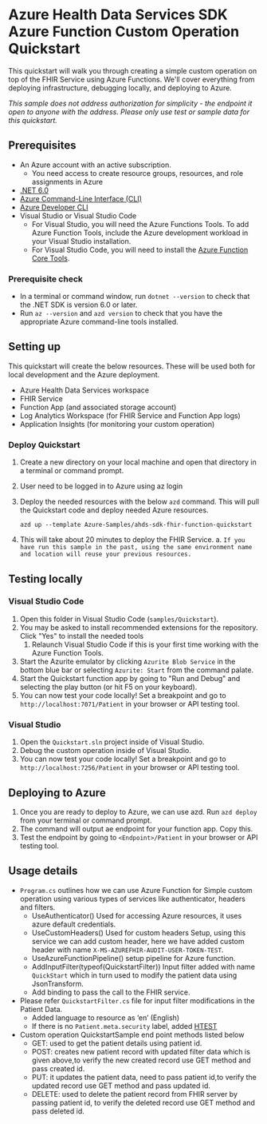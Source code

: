 # Azure Health Data Services SDK Azure Function Custom Operation Quickstart

This quickstart will walk you through creating a simple custom operation on top of the FHIR Service using Azure Functions. We'll cover everything from deploying infrastructure, debugging locally, and deploying to Azure.

*This sample does not address authorization for simplicity - the endpoint it open to anyone with the address. Please only use test or sample data for this quickstart.*

## Prerequisites

- An Azure account with an active subscription.
  - You need access to create resource groups, resources, and role assignments in Azure
- [.NET 6.0](https://dotnet.microsoft.com/download)
- [Azure Command-Line Interface (CLI)](https://docs.microsoft.com/cli/azure/install-azure-cli)
- [Azure Developer CLI](https://docs.microsoft.com/azure/developer/azure-developer-cli/get-started?tabs=bare-metal%2Cwindows&pivots=programming-language-csharp#prerequisites)
- Visual Studio or Visual Studio Code
  - For Visual Studio, you will need the Azure Functions Tools. To add Azure Function Tools, include the Azure development workload in your Visual Studio installation.
  - For Visual Studio Code, you will need to install the [Azure Function Core Tools](https://docs.microsoft.com/azure/azure-functions/functions-run-local?tabs=v4%2Cwindows%2Ccsharp%2Cportal%2Cbash#install-the-azure-functions-core-tools).

### Prerequisite check

- In a terminal or command window, run `dotnet --version` to check that the .NET SDK is version 6.0 or later.
- Run `az --version` and `azd version` to check that you have the appropriate Azure command-line tools installed.

## Setting up

This quickstart will create the below resources. These will be used both for local development and the Azure deployment.

- Azure Health Data Services workspace
- FHIR Service
- Function App (and associated storage account)
- Log Analytics Workspace (for FHIR Service and Function App logs)
- Application Insights (for monitoring your custom operation)

### Deploy Quickstart

1. Create a new directory on your local machine and open that directory in a terminal or command prompt.
2. User need to be logged in to Azure using az login
3. Deploy the needed resources with the below `azd` command. This will pull the Quickstart code and deploy needed Azure resources.

    ```dotnetcli
    azd up --template Azure-Samples/ahds-sdk-fhir-function-quickstart
    ```

4. This will take about 20 minutes to deploy the FHIR Service.
    a. `If you have run this sample in the past, using the same environment name and location will reuse your previous resources.`

## Testing locally

### Visual Studio Code

1. Open this folder in Visual Studio Code (`samples/Quickstart`).
2. You may be asked to install recommended extensions for the repository. Click "Yes" to install the needed tools
    1. Relaunch Visual Studio Code if this is your first time working with the Azure Function Tools.
3. Start the Azurite emulator by clicking `Azurite Blob Service` in the bottom blue bar or selecting `Azurite: Start` from the command palate.
4. Start the Quickstart function app by going to "Run and Debug" and selecting the play button (or hit F5 on your keyboard).
5. You can now test your code locally! Set a breakpoint and go to `http://localhost:7071/Patient` in your browser or API testing tool.

### Visual Studio

1. Open the `Quickstart.sln` project inside of Visual Studio.
2. Debug the custom operation inside of Visual Studio.
3. You can now test your code locally! Set a breakpoint and go to `http://localhost:7256/Patient` in your browser or API testing tool.

## Deploying to Azure

1. Once you are ready to deploy to Azure, we can use azd. Run `azd deploy` from your terminal or command prompt.
2. The command will output ae endpoint for your function app. Copy this.
3. Test the endpoint by going to `<Endpoint>/Patient` in your browser or API testing tool.

## Usage details

- `Program.cs` outlines how we can use Azure Function for Simple custom operation using various types of services like authenticator, headers and filters.
    - UseAuthenticator() Used for accessing Azure resources, it uses azure default credentials.
    - UseCustomHeaders()  Used  for custom headers Setup, using this service we can add custom header, here we have added custom header with name `X-MS-AZUREFHIR-AUDIT-USER-TOKEN-TEST`.
    - UseAzureFunctionPipeline() setup pipeline for Azure function.
    - AddInputFilter(typeof(QuickstartFilter)) Input filter added with name `QuickStart` which in turn used to modify the patient data using JsonTransform.
    -  Add binding to pass the call to the FHIR service.
- Please refer `QuickstartFilter.cs` file for input filter modifications in the Patient Data.
    - Added language to resource as ‘en’ (English)
    - If there is no `Patient.meta.security` label, added [HTEST](https://www.hl7.org/fhir/resource-definitions.html#Meta.security)
- Custom operation QuickstartSample end point methods listed below 
   - GET: used to get the patient details using patient id.
   - POST: creates new patient record with updated filter data which is given above,to verify the new created record use GET method and pass created id.
   - PUT: it updates the patient data, need to pass patient id,to verify the updated record use GET method and pass updated id.
   - DELETE: used to delete the patient record from FHIR server by passing patient id, to verify the deleted record use GET method and pass deleted id.


